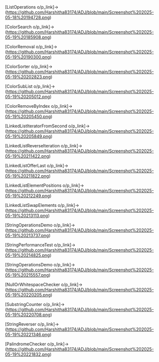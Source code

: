 [ListOperations o/p_link]->(https://github.com/Harshitha83174/ADJ/blob/main/Screenshot%202025-05-18%20194728.png)

[ColorSearch o/p_link]->(https://github.com/Harshitha83174/ADJ/blob/main/Screenshot%202025-05-19%20185908.png)

[ColorRemoval o/p_link]->(https://github.com/Harshitha83174/ADJ/blob/main/Screenshot%202025-05-19%20190300.png)

[ColorSorter o/p_link]->(https://github.com/Harshitha83174/ADJ/blob/main/Screenshot%202025-05-19%20202823.png)

[ColorSubList o/p_link]->(https://github.com/Harshitha83174/ADJ/blob/main/Screenshot%202025-05-19%20205012.png)

[ColorRemoveByIndex o/p_link]->(https://github.com/Harshitha83174/ADJ/blob/main/Screenshot%202025-05-19%20205450.png)

[LinkedListIteratorFromSecond o/p_link]->(https://github.com/Harshitha83174/ADJ/blob/main/Screenshot%202025-05-19%20205849.png)

[LinkedListReverseIteration o/p_link]->(https://github.com/Harshitha83174/ADJ/blob/main/Screenshot%202025-05-19%20211422.png)

[LinkedListOfferLast o/p_link]->(https://github.com/Harshitha83174/ADJ/blob/main/Screenshot%202025-05-19%20211822.png)

[LinkedListElementPositions o/p_link]->(https://github.com/Harshitha83174/ADJ/blob/main/Screenshot%202025-05-19%20212249.png)

[LinkedListSwapElements o/p_link]->(https://github.com/Harshitha83174/ADJ/blob/main/Screenshot%202025-05-19%20213113.png)

[StringOperationsDemo o/p_link]->(https://github.com/Harshitha83174/ADJ/blob/main/Screenshot%202025-05-19%20213737.png)

[StringPerformanceTest o/p_link]->(https://github.com/Harshitha83174/ADJ/blob/main/Screenshot%202025-05-19%20214825.png)

[StringOperationsDemo o/p_link]->(https://github.com/Harshitha83174/ADJ/blob/main/Screenshot%202025-05-19%20215557.png)

[NullOrWhitespaceChecker o/p_link]->(https://github.com/Harshitha83174/ADJ/blob/main/Screenshot%202025-05-19%20220205.png)

[SubstringCounter o/p_link]->(https://github.com/Harshitha83174/ADJ/blob/main/Screenshot%202025-05-19%20220708.png)

[StringReverser o/p_link]->(https://github.com/Harshitha83174/ADJ/blob/main/Screenshot%202025-05-19%20221346.png)

[PalindromeChecker o/p_link]->(https://github.com/Harshitha83174/ADJ/blob/main/Screenshot%202025-05-19%20221832.png)
